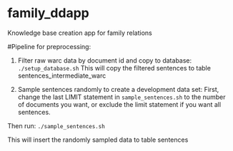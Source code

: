 # family_ddapp
Knowledge base creation app for family relations

#Pipeline for preprocessing:
1. Filter raw warc data by document id and copy to database:
```./setup_database.sh```
This will copy the filtered sentences to table sentences_intermediate_warc

2. Sample sentences randomly to create a development data set:
First, change the last LIMIT statement in `sample_sentences.sh` to the number of documents you want, or exclude the limit statement if you want all sentences.

Then run:
```./sample_sentences.sh```

This will insert the randomly sampled data to table sentences

